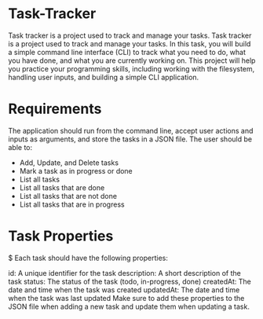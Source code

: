 # Task-Tracker
Task tracker is a project used to track and manage your tasks.
Task tracker is a project used to track and manage your tasks. 
In this task, you will build a simple command line interface (CLI) to track what you need to do, what you have done, and what you are currently working on. This project will help you practice your programming skills, including working with the filesystem, handling user inputs, and building a simple CLI application.

# Requirements
The application should run from the command line, accept user actions and inputs as arguments, and store the tasks in a JSON file. The user should be able to:

  - Add, Update, and Delete tasks
  - Mark a task as in progress or done
  - List all tasks
  - List all tasks that are done
  - List all tasks that are not done
  - List all tasks that are in progress
# Task Properties
$ Each task should have the following properties:

id: A unique identifier for the task
description: A short description of the task
status: The status of the task (todo, in-progress, done)
createdAt: The date and time when the task was created
updatedAt: The date and time when the task was last updated
Make sure to add these properties to the JSON file when adding a new task and update them when updating a task.
